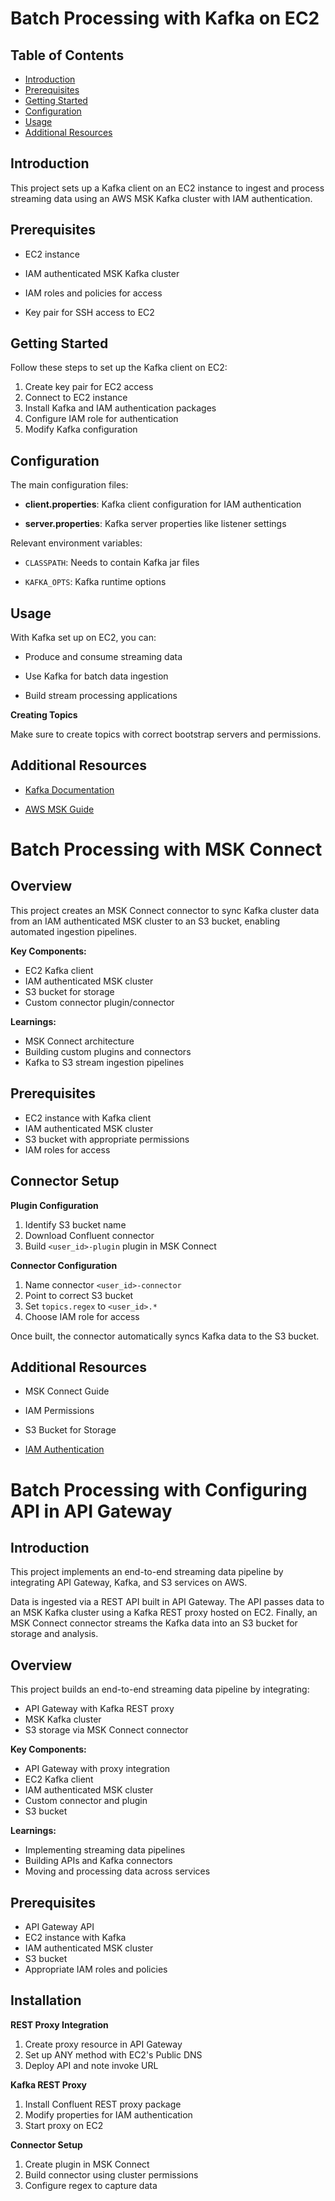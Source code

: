 # Batch Processing with Kafka on EC2

## Table of Contents 

- [Introduction](#introduction)
- [Prerequisites](#prerequisites)
- [Getting Started](#getting-started) 
- [Configuration](#configuration)
- [Usage](#usage)
- [Additional Resources](#additional-resources)


## Introduction  

This project sets up a Kafka client on an EC2 instance to ingest and process streaming data using an AWS MSK Kafka cluster with IAM authentication.

## Prerequisites  

* EC2 instance
    
* IAM authenticated MSK Kafka cluster

* IAM roles and policies for access

* Key pair for SSH access to EC2
    

## Getting Started  

Follow these steps to set up the Kafka client on EC2:

1. Create key pair for EC2 access   
2. Connect to EC2 instance  
3. Install Kafka and IAM authentication packages   
4. Configure IAM role for authentication   
5. Modify Kafka configuration

## Configuration   

The main configuration files:

- **client.properties**: Kafka client configuration for IAM authentication

- **server.properties**: Kafka server properties like listener settings

Relevant environment variables:  

- `CLASSPATH`: Needs to contain Kafka jar files  

- `KAFKA_OPTS`: Kafka runtime options  


## Usage

With Kafka set up on EC2, you can:  

- Produce and consume streaming data  

- Use Kafka for batch data ingestion

- Build stream processing applications  

**Creating Topics**  

Make sure to create topics with correct bootstrap servers and permissions.

## Additional Resources  

- [Kafka Documentation](https://kafka.apache.org/documentation/)

- [AWS MSK Guide](https://docs.aws.amazon.com/msk/latest/developerguide/what-is-msk.html)



# Batch Processing with MSK Connect

## Overview

This project creates an MSK Connect connector to sync Kafka cluster data from an IAM authenticated MSK cluster to an S3 bucket, enabling automated ingestion pipelines.

**Key Components:**

- EC2 Kafka client
- IAM authenticated MSK cluster
- S3 bucket for storage  
- Custom connector plugin/connector

**Learnings:**

- MSK Connect architecture
- Building custom plugins and connectors
- Kafka to S3 stream ingestion pipelines  

## Prerequisites

- EC2 instance with Kafka client
- IAM authenticated MSK cluster 
- S3 bucket with appropriate permissions 
- IAM roles for access

## Connector Setup 

**Plugin Configuration**

1. Identify S3 bucket name
2. Download Confluent connector 
3. Build `<user_id>-plugin` plugin in MSK Connect

**Connector Configuration**  

1. Name connector `<user_id>-connector`
2. Point to correct S3 bucket  
3. Set `topics.regex` to `<user_id>.*` 
4. Choose IAM role for access  

Once built, the connector automatically syncs Kafka data to the S3 bucket.

## Additional Resources

- MSK Connect Guide
- IAM Permissions
- S3 Bucket for Storage

- [IAM Authentication](https://docs.aws.amazon.com/msk/latest/developerguide/iam-access-control.html)


# Batch Processing with Configuring API in API Gateway

## Introduction

This project implements an end-to-end streaming data pipeline by integrating API Gateway, Kafka, and S3 services on AWS.  

Data is ingested via a REST API built in API Gateway. The API passes data to an MSK Kafka cluster using a Kafka REST proxy hosted on EC2. Finally, an MSK Connect connector streams the Kafka data into an S3 bucket for storage and analysis.  

## Overview   

This project builds an end-to-end streaming data pipeline by integrating:  

- API Gateway with Kafka REST proxy
- MSK Kafka cluster 
- S3 storage via MSK Connect connector  

**Key Components:**   

- API Gateway with proxy integration 
- EC2 Kafka client
- IAM authenticated MSK cluster
- Custom connector and plugin
- S3 bucket  

**Learnings:**  

- Implementing streaming data pipelines   
- Building APIs and Kafka connectors  
- Moving and processing data across services

## Prerequisites  


- API Gateway API  
- EC2 instance with Kafka    
- IAM authenticated MSK cluster
- S3 bucket    
- Appropriate IAM roles and policies  

## Installation    

**REST Proxy Integration**   

1. Create proxy resource in API Gateway 
2. Set up ANY method with EC2's Public DNS  
3. Deploy API and note invoke URL   

**Kafka REST Proxy**    

1. Install Confluent REST proxy package   
2. Modify properties for IAM authentication
3. Start proxy on EC2   

**Connector Setup**   

1. Create plugin in MSK Connect  
2. Build connector using cluster permissions
3. Configure regex to capture data

